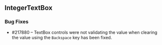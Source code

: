 ## IntegerTextBox

### Bug Fixes

* \#217880 – TextBox controls were not validating the value when clearing the value using the `Backspace` key has been fixed.